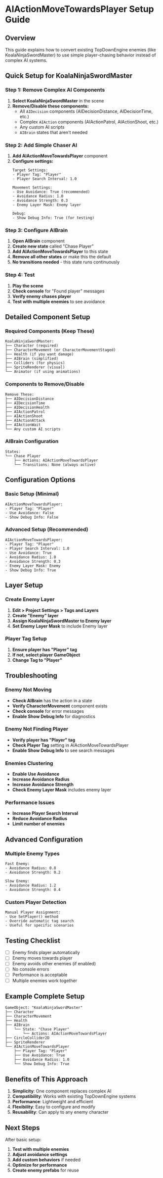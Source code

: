 # AIActionMoveTowardsPlayer Setup Guide

## Overview
This guide explains how to convert existing TopDownEngine enemies (like KoalaNinjaSwordMaster) to use simple player-chasing behavior instead of complex AI systems.

## Quick Setup for KoalaNinjaSwordMaster

### Step 1: Remove Complex AI Components
1. **Select KoalaNinjaSwordMaster** in the scene
2. **Remove/Disable these components:**
   - All `AIDecision` components (AIDecisionDistance, AIDecisionTime, etc.)
   - Complex `AIAction` components (AIActionPatrol, AIActionShoot, etc.)
   - Any custom AI scripts
   - `AIBrain` states that aren't needed

### Step 2: Add Simple Chaser AI
1. **Add AIActionMoveTowardsPlayer** component
2. **Configure settings:**
   ```
   Target Settings:
   - Player Tag: "Player"
   - Player Search Interval: 1.0
   
   Movement Settings:
   - Use Avoidance: True (recommended)
   - Avoidance Radius: 1.0
   - Avoidance Strength: 0.3
   - Enemy Layer Mask: Enemy layer
   
   Debug:
   - Show Debug Info: True (for testing)
   ```

### Step 3: Configure AIBrain
1. **Open AIBrain** component
2. **Create new state** called "Chase Player"
3. **Add AIActionMoveTowardsPlayer** to this state
4. **Remove all other states** or make this the default
5. **No transitions needed** - this state runs continuously

### Step 4: Test
1. **Play the scene**
2. **Check console** for "Found player" messages
3. **Verify enemy chases player**
4. **Test with multiple enemies** to see avoidance

## Detailed Component Setup

### Required Components (Keep These)
```
KoalaNinjaSwordMaster:
├── Character (required)
├── CharacterMovement (or CharacterMovementStaged)
├── Health (if you want damage)
├── AIBrain (simplified)
├── Colliders (for physics)
├── SpriteRenderer (visual)
└── Animator (if using animations)
```

### Components to Remove/Disable
```
Remove These:
├── AIDecisionDistance
├── AIDecisionTime
├── AIDecisionHealth
├── AIActionPatrol
├── AIActionShoot
├── AIActionAttack
├── AIActionWait
└── Any custom AI scripts
```

### AIBrain Configuration
```
States:
└── Chase Player
    ├── Actions: AIActionMoveTowardsPlayer
    └── Transitions: None (always active)
```

## Configuration Options

### Basic Setup (Minimal)
```
AIActionMoveTowardsPlayer:
- Player Tag: "Player"
- Use Avoidance: False
- Show Debug Info: False
```

### Advanced Setup (Recommended)
```
AIActionMoveTowardsPlayer:
- Player Tag: "Player"
- Player Search Interval: 1.0
- Use Avoidance: True
- Avoidance Radius: 1.0
- Avoidance Strength: 0.3
- Enemy Layer Mask: Enemy
- Show Debug Info: True
```

## Layer Setup

### Create Enemy Layer
1. **Edit > Project Settings > Tags and Layers**
2. **Create "Enemy" layer**
3. **Assign KoalaNinjaSwordMaster to Enemy layer**
4. **Set Enemy Layer Mask** to include Enemy layer

### Player Tag Setup
1. **Ensure player has "Player" tag**
2. **If not, select player GameObject**
3. **Change Tag to "Player"**

## Troubleshooting

### Enemy Not Moving
- **Check AIBrain** has the action in a state
- **Verify CharacterMovement** component exists
- **Check console** for error messages
- **Enable Show Debug Info** for diagnostics

### Enemy Not Finding Player
- **Verify player has "Player" tag**
- **Check Player Tag** setting in AIActionMoveTowardsPlayer
- **Enable Show Debug Info** to see search messages

### Enemies Clustering
- **Enable Use Avoidance**
- **Increase Avoidance Radius**
- **Increase Avoidance Strength**
- **Check Enemy Layer Mask** includes enemy layer

### Performance Issues
- **Increase Player Search Interval**
- **Reduce Avoidance Radius**
- **Limit number of enemies**

## Advanced Configuration

### Multiple Enemy Types
```
Fast Enemy:
- Avoidance Radius: 0.8
- Avoidance Strength: 0.2

Slow Enemy:
- Avoidance Radius: 1.2
- Avoidance Strength: 0.4
```

### Custom Player Detection
```
Manual Player Assignment:
- Use SetPlayer() method
- Override automatic tag search
- Useful for specific scenarios
```

## Testing Checklist

- [ ] Enemy finds player automatically
- [ ] Enemy moves towards player
- [ ] Enemy avoids other enemies (if enabled)
- [ ] No console errors
- [ ] Performance is acceptable
- [ ] Multiple enemies work together

## Example Complete Setup

```
GameObject: "KoalaNinjaSwordMaster"
├── Character
├── CharacterMovement
├── Health
├── AIBrain
│   └── State: "Chase Player"
│       └── Actions: AIActionMoveTowardsPlayer
├── CircleCollider2D
├── SpriteRenderer
└── AIActionMoveTowardsPlayer
    ├── Player Tag: "Player"
    ├── Use Avoidance: True
    ├── Avoidance Radius: 1.0
    └── Show Debug Info: True
```

## Benefits of This Approach

1. **Simplicity**: One component replaces complex AI
2. **Compatibility**: Works with existing TopDownEngine systems
3. **Performance**: Lightweight and efficient
4. **Flexibility**: Easy to configure and modify
5. **Reusability**: Can apply to any enemy character

## Next Steps

After basic setup:
1. **Test with multiple enemies**
2. **Adjust avoidance settings**
3. **Add custom behaviors** if needed
4. **Optimize for performance**
5. **Create enemy prefabs** for reuse
